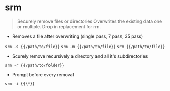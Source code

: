 # srm

> Securely remove files or directories
> Overwrites the existing data one or multiple. Drop in replacement for rm.

- Removes a file after overwriting (single pass, 7 pass, 35 pass)

`srm -s {{/path/to/file}}`
`srm -m {{/path/to/file}}`
`srm {{/path/to/file}}`

- Scurely remove recursively a directory and all it's subdirectories

`srm -r {{/path/to/folder}}`

- Prompt before every removal

`srm -i {{\*}}`
